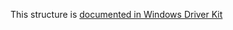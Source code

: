 This structure is [documented in Windows Driver Kit](https://learn.microsoft.com/en-us/windows-hardware/drivers/ddi/wdm/ns-wdm-_key_full_information)
